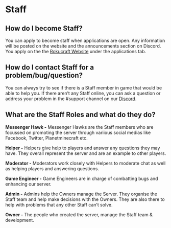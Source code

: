 # Staff

## How do I become Staff?

You can apply to become staff when applications are open. Any information will be posted on the website and the announcements section on Discord. You apply on the the <a href="https://www.rokucraft.com" target="_blank">Rokucraft Website</a> under the applications tab.

## How do I contact Staff for a problem/bug/question?

You can always try to see if there is a Staff member in game that would be able to help you. If there aren’t any Staff online, you can ask a question or address your problem in the #support channel on our <a href="https://discord.gg/7WNFu3v" target="_blank">Discord</a>.

## What are the Staff Roles and what do they do?

**Messenger Hawk -** Messenger Hawks are the Staff members who are focussed on promoting the server through variious social medias like Facebook, Twitter, Planetminecraft etc.

**Helper -** Helpers give help to players and answer any questions they may have. They overall represent the server and are an example to other players.

**Moderator -** Moderators work closely with Helpers to moderate chat as well as helping players and answering questions.

**Game Engineer -** Game Engineers are in charge of combatting bugs and enhancing our server. 

**Admin -** Admins help the Owners manage the Server. They organise the Staff team and help make decisions with the Owners. They are also there to help with problems that any other Staff can’t solve.

**Owner -** The people who created the server, manage the Staff team & development. 
